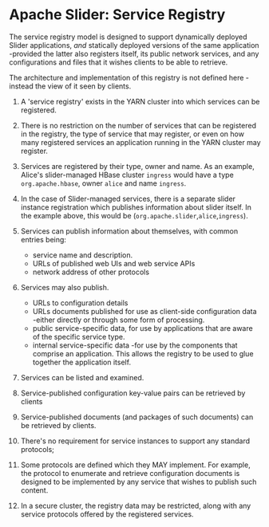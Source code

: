 <!---
   Licensed to the Apache Software Foundation (ASF) under one or more
   contributor license agreements.  See the NOTICE file distributed with
   this work for additional information regarding copyright ownership.
   The ASF licenses this file to You under the Apache License, Version 2.0
   (the "License"); you may not use this file except in compliance with
   the License.  You may obtain a copy of the License at

       http://www.apache.org/licenses/LICENSE-2.0

   Unless required by applicable law or agreed to in writing, software
   distributed under the License is distributed on an "AS IS" BASIS,
   WITHOUT WARRANTIES OR CONDITIONS OF ANY KIND, either express or implied.
   See the License for the specific language governing permissions and
   limitations under the License.
-->
  
# Apache Slider: Service Registry

The service registry model is designed to support dynamically
deployed Slider applications, *and* statically deployed versions
of the same application -provided the latter also registers itself,
its public network services, and any configurations and files
that it wishes clients to be able to retrieve.

The architecture and implementation of this registry is not defined
here -instead the view of it seen by clients.

1. A 'service registry' exists in the YARN cluster into which
services can be registered. 

1. There is no restriction on the number of services that can be registered in
the registry, the type of service that may register, or even on how many
registered services an application running in the YARN cluster may register.

1. Services are registered by their type, owner and name. As an example,
Alice's slider-managed HBase cluster `ingress` would have a type `org.apache.hbase`,
owner `alice` and name `ingress`. 

1. In the case of Slider-managed services, there is a separate slider instance
registration which publishes information about slider itself. In the example
above, this would be (`org.apache.slider`,`alice`,`ingress`).

1. Services can publish information about themselves, with common entries being:

    * service name and description.
    * URLs of published web UIs and web service APIs
    * network address of other protocols
    
1. Services may also publish.    
    
    * URLs to configuration details
    * URLs documents published for use as client-side configuration data -either
      directly or through some form of processing.
    * public service-specific data, for use by applications that are aware of
      the specific service type.
    * internal service-specific data -for use by the components that comprise
      an application. This allows the registry to be used to glue together
      the application itself.
      
1. Services can be listed and examined.

1. Service-published configuration key-value pairs can be retrieved by clients

1. Service-published documents (and packages of such documents) can be
retrieved by clients.

1. There's no requirement for service instances to support any standard protocols;

1. Some protocols are defined which they MAY implement. For example, the protocol
to enumerate and retrieve configuration documents is designed to be implemented
by any service that wishes to publish such content.

1. In a secure cluster, the registry data may be restricted, along with any
service protocols offered by the registered services. 
